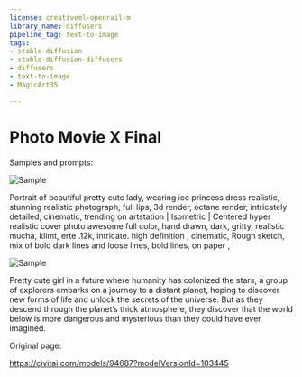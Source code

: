 ```yaml
---
license: creativeml-openrail-m
library_name: diffusers
pipeline_tag: text-to-image
tags:
- stable-diffusion
- stable-diffusion-diffusers
- diffusers
- text-to-image
- MagicArt35

---
```


# Photo Movie X Final

Samples and prompts:

![Sample](https://cdn-uploads.huggingface.co/production/uploads/63239b8370edc53f51cd5d42/DGFrCxiNI_NpsgqeDf_69.png)

Portrait of beautiful pretty cute lady, wearing ice princess dress realistic, stunning realistic photograph, full lips, 3d render, octane render, intricately detailed, cinematic, trending on artstation | Isometric | Centered hyper realistic cover photo awesome full color, hand drawn, dark, gritty, realistic mucha, klimt, erte .12k, intricate. high definition , cinematic, Rough sketch, mix of bold dark lines and loose lines, bold lines, on paper ,

![Sample](https://cdn-uploads.huggingface.co/production/uploads/63239b8370edc53f51cd5d42/LytRfwpr2qvnArjxzpoCO.png)

Pretty cute girl in a future where humanity has colonized the stars, a group of explorers embarks on a journey to a distant planet, hoping to discover new forms of life and unlock the secrets of the universe. But as they descend through the planet’s thick atmosphere, they discover that the world below is more dangerous and mysterious than they could have ever imagined.

Original page:

https://civitai.com/models/94687?modelVersionId=103445
